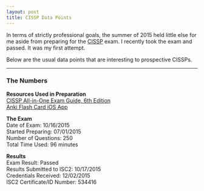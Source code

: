 ```yaml
---
layout: post
title: CISSP Data Points
---
```


In terms of strictly professional goals, the summer of 2015 held little else for me aside from preparing for the [CISSP](https://www.isc2.org/cissp/default.aspx) exam.  I recently took the exam and passed.  It was my first attempt.

Below are the usual data points that are interesting to prospective CISSPs.

---
### The Numbers

**Resources Used in Preparation**  
[CISSP All-in-One Exam Guide, 6th Edition](https://www.amazon.com/CISSP-All-One-Guide-Edition/dp/0071781749)  
[Anki Flash Card iOS App](https://ankisrs.net)  

**The Exam**  
Date of Exam: 10/16/2015  
Started Preparing: 07/01/2015  
Number of Questions: 250  
Total Time Used: 96 minutes  

**Results**  
Exam Result: Passed  
Results Submitted to ISC2: 10/17/2015  
Credentials Received: 12/02/2015  
ISC2 Certificate/ID Number: 534416  
